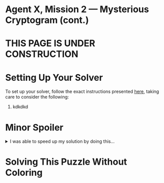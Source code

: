 # Agent X, Mission 2 — Mysterious Cryptogram (cont.)

# THIS PAGE IS UNDER CONSTRUCTION

# Setting Up Your Solver

To set up your solver, follow the exact instructions presented [here](constructing-a-word-search), taking care to consider the following:

1. kdkdkd

# Minor Spoiler

<details>
<summary>I was able to speed up my solution by doing this...</summary>
<br>

Because significant attention is paid to the cipher letters and the register letters, the optional requirements end up being excess baggage for Algorithm X. They are completely legitimate and there is nothing wrong with leaving them where they are, but you may want to compare run times with and without them. In many puzzles, removing legitimate requirements is not a good idea, but in a situation like this, the word requirements and the letter requirements have some overlap that allows for the optional requirements to be omitted.
</details>

# Solving This Puzzle Without Coloring


